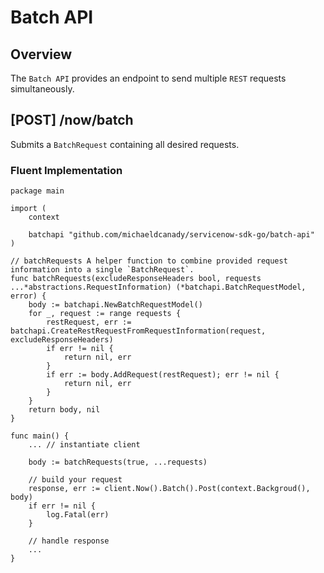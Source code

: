 # Batch API

## Overview

The `Batch API` provides an endpoint to send multiple `REST` requests simultaneously.

## \[POST\] /now/batch

Submits a `BatchRequest` containing all desired requests.

### Fluent Implementation

```golang
package main

import (
    context

    batchapi "github.com/michaeldcanady/servicenow-sdk-go/batch-api"
)

// batchRequests A helper function to combine provided request information into a single `BatchRequest`.
func batchRequests(excludeResponseHeaders bool, requests ...*abstractions.RequestInformation) (*batchapi.BatchRequestModel, error) {
    body := batchapi.NewBatchRequestModel()
    for _, request := range requests {
        restRequest, err := batchapi.CreateRestRequestFromRequestInformation(request, excludeResponseHeaders)
        if err != nil {
            return nil, err
        }
        if err := body.AddRequest(restRequest); err != nil {
            return nil, err
        }
    }
    return body, nil
}

func main() {
    ... // instantiate client

    body := batchRequests(true, ...requests)
    
    // build your request
    response, err := client.Now().Batch().Post(context.Backgroud(), body)
    if err != nil {
        log.Fatal(err)
    }

    // handle response
    ...
}
```